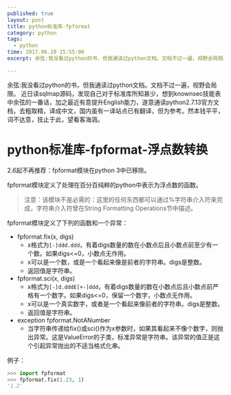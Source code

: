 ```yaml
---
published: true
layout: post
title: python标准库-fpformat
category: python
tags: 
  - python
time: 2017.06.20 15:55:00
excerpt: 余弦:我没看过python的书，但我通读过python文档。文档不过一遍，视野会局限。近日读sqlmap源码，发现自己对于标准库所知甚少，想到knownsec技能表中余弦的一番话，加之最近有意提升English能力，遂意通读python2.7.13官方文档，去粗取精，译成中文，国内虽有一译站点已有翻译，但为参考。然本钱平平，词不达意，技止于此，望看客海涵。

---
```


余弦:我没看过python的书，但我通读过python文档。文档不过一遍，视野会局限。
近日读sqlmap源码，发现自己对于标准库所知甚少，想到knownsec技能表中余弦的一番话，加之最近有意提升English能力，遂意通读python2.7.13官方文档，去粗取精，译成中文，国内虽有一译站点已有翻译，但为参考。然本钱平平，词不达意，技止于此，望看客海涵。

<!--more-->

# python标准库-fpformat-浮点数转换
2.6起不再推荐：fpformat模块在python 3中已移除。

fpformat模块定义了处理在百分百纯粹的python中表示为浮点数的函数。

> 注意：该模块不是必需的：这里的任何东西都可以通过%字符串介入符来完成，字符串介入符曾在String Formatting Operations节中描述。

fpformat模块定义了下列的函数和一个异常：
- fpformat.fix(x, digs)
	- x格式为`[-]ddd.ddd`，有着digs数量的数在小数点后且小数点前至少有一个数。如果digs<=0，小数点无作用。
	- x可以是一个数，或是一个看起来像是前者的字符串。digs是整数。
	- 返回值是字符串。
- fpformat.sci(x, digs)
	- x格式为`[-]d.dddE[+-]ddd`，有着digs数量的数在小数点后且小数点前严格有一个数字。如果digs<=0，保留一个数字，小数点无作用。
	- x可以是一个真实数字，或者是一个看起来像前者的字符串。digs是整数。
	- 返回值是字符串。
- exception fpformat.NotANumber
	- 当字符串传递给fix()或sci()作为x参数时，如果其看起来不像个数字，则抛出异常。这是ValueError的子类，标准异常是字符串。该异常的值正是这个引起异常抛出的不适当格式化串。

例子：
```python
>>> import fpformat
>>> fpformat.fix(1.23, 1)
'1.2'
```